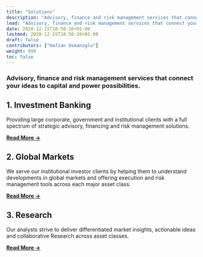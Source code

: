 ```yaml
---
title: "Solutions"
description: "Advisory, finance and risk management services that connect your ideas to capital and power possibilities."
lead: "Advisory, finance and risk management services that connect your ideas to capital and power possibilities."
date: 2020-12-15T18:50:26+01:00
lastmod: 2020-12-15T18:50:26+01:00
draft: false
contributors: ["Hafzan Osmanoglu"]
weight: 999
toc: false
---
```

### Advisory, finance and risk management services that connect your ideas to capital and power possibilities.
<section class="section container-fluid" style="margin:0px;" >
  <div>
        <div>
            <h1>1. Investment Banking</h1>
            <p class="lead">Providing large corporate, government and institutional clients with a full spectrum of strategic advisory, financing and risk management solutions.
            </p>
            <p class="lead"><a href="/investment-banking/"><b>Read More →</b></a></p>
        </div>
    </div>
</section>
<section class="section container-fluid" style="margin:0px;" >
  <div>
        <div>
            <h1>2. Global Markets</h1>
            <p class="lead">We serve our institutional investor clients by helping them to understand developments in global markets and offering execution and risk management tools across each major asset class.
            <p class="lead"><a href="/global-markets/"><b>Read More →</b></a></p>
        </div>
    </div>
</section>
<section class="section container-fluid" style="margin:0px;" >
  <div>
        <div>
            <h1>3. Research</h1>
            <p class="lead">Our analysts strive to deliver differentiated market insights, actionable ideas and collaborative Research across asset classes.
            <p class="lead"><a href="/research/"><b>Read More →</b></a></p>
        </div>
    </div>
</section>
